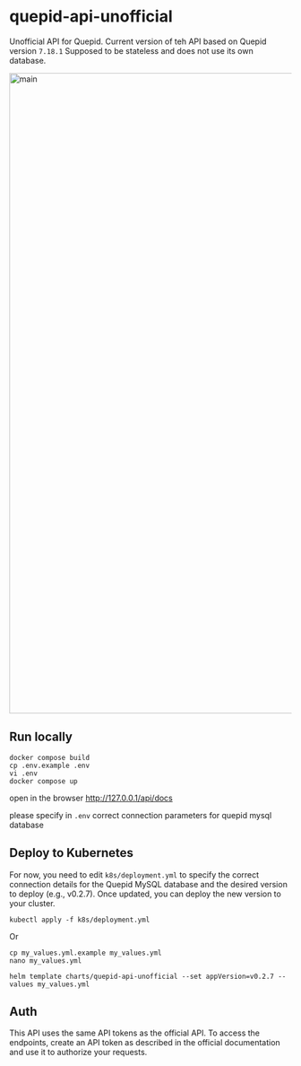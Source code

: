 # quepid-api-unofficial
Unofficial API for Quepid. 
Current version of teh API based on Quepid version `7.18.1`
Supposed to be stateless and does not use its own database.

<img width="1142" alt="main" src="https://github.com/user-attachments/assets/a8edc39c-a688-4605-8607-c21d2ebd94ad" />

## Run locally

```
docker compose build
cp .env.example .env
vi .env
docker compose up
```

open in the browser http://127.0.0.1/api/docs

please specify in `.env` correct connection parameters for quepid mysql database

## Deploy to Kubernetes

For now, you need to edit `k8s/deployment.yml` to specify the correct 
connection details for the Quepid MySQL database and 
the desired version to deploy (e.g., v0.2.7). Once 
updated, you can deploy the new version to your cluster.

```
kubectl apply -f k8s/deployment.yml
```

Or

```
cp my_values.yml.example my_values.yml
nano my_values.yml
```

```
helm template charts/quepid-api-unofficial --set appVersion=v0.2.7 --values my_values.yml
```

## Auth

This API uses the same API tokens as the official API. 
To access the endpoints, create an API token as described 
in the official documentation and use it to authorize your 
requests.